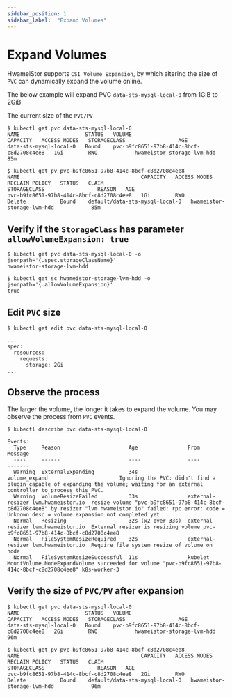 ```yaml
---
sidebar_position: 1
sidebar_label:  "Expand Volumes"
---
```


# Expand Volumes

HwameiStor supports `CSI Volume Expansion`, by which altering the size of `PVC` can dynamically expand the volume online. 

The below example will expand PVC `data-sts-mysql-local-0` from 1GiB to 2GiB

The current size of the `PVC/PV`
```console
$ kubectl get pvc data-sts-mysql-local-0
NAME                     STATUS   VOLUME                                     CAPACITY   ACCESS MODES   STORAGECLASS                 AGE
data-sts-mysql-local-0   Bound    pvc-b9fc8651-97b8-414c-8bcf-c8d2708c4ee8   1Gi        RWO            hwameistor-storage-lvm-hdd   85m

$ kubectl get pv pvc-b9fc8651-97b8-414c-8bcf-c8d2708c4ee8
NAME                                       CAPACITY   ACCESS MODES   RECLAIM POLICY   STATUS   CLAIM                            STORAGECLASS                 REASON   AGE
pvc-b9fc8651-97b8-414c-8bcf-c8d2708c4ee8   1Gi        RWO            Delete           Bound    default/data-sts-mysql-local-0   hwameistor-storage-lvm-hdd            85m
```

## Verify if the `StorageClass` has parameter `allowVolumeExpansion: true`

```console
$ kubectl get pvc data-sts-mysql-local-0 -o jsonpath='{.spec.storageClassName}'
hwameistor-storage-lvm-hdd

$ kubectl get sc hwameistor-storage-lvm-hdd -o jsonpath='{.allowVolumeExpansion}'
true
```

## Edit `PVC` size

```console
$ kubectl get edit pvc data-sts-mysql-local-0

...
spec:
  resources:
    requests:
      storage: 2Gi
...
```

## Observe the process

The larger the volume, the longer it takes to expand the volume. You may observe the process from `PVC` events.

```console
$ kubectl describe pvc data-sts-mysql-local-0

Events:
  Type     Reason                      Age                From                                Message
  ----     ------                      ----               ----                                -------
  Warning  ExternalExpanding           34s                volume_expand                       Ignoring the PVC: didn't find a plugin capable of expanding the volume; waiting for an external controller to process this PVC.
  Warning  VolumeResizeFailed          33s                external-resizer lvm.hwameistor.io  resize volume "pvc-b9fc8651-97b8-414c-8bcf-c8d2708c4ee8" by resizer "lvm.hwameistor.io" failed: rpc error: code = Unknown desc = volume expansion not completed yet
  Normal   Resizing                    32s (x2 over 33s)  external-resizer lvm.hwameistor.io  External resizer is resizing volume pvc-b9fc8651-97b8-414c-8bcf-c8d2708c4ee8
  Normal   FileSystemResizeRequired    32s                external-resizer lvm.hwameistor.io  Require file system resize of volume on node
  Normal   FileSystemResizeSuccessful  11s                kubelet                             MountVolume.NodeExpandVolume succeeded for volume "pvc-b9fc8651-97b8-414c-8bcf-c8d2708c4ee8" k8s-worker-3
```

## Verify the size of `PVC/PV` after expansion

```console
$ kubectl get pvc data-sts-mysql-local-0
NAME                     STATUS   VOLUME                                     CAPACITY   ACCESS MODES   STORAGECLASS                 AGE
data-sts-mysql-local-0   Bound    pvc-b9fc8651-97b8-414c-8bcf-c8d2708c4ee8   2Gi        RWO            hwameistor-storage-lvm-hdd   96m

$ kubectl get pv pvc-b9fc8651-97b8-414c-8bcf-c8d2708c4ee8
NAME                                       CAPACITY   ACCESS MODES   RECLAIM POLICY   STATUS   CLAIM                            STORAGECLASS                 REASON   AGE
pvc-b9fc8651-97b8-414c-8bcf-c8d2708c4ee8   2Gi        RWO            Delete           Bound    default/data-sts-mysql-local-0   hwameistor-storage-lvm-hdd            96m
```
